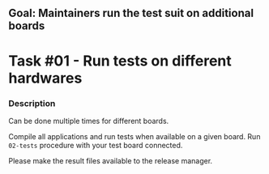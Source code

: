 ## Goal: Maintainers run the test suit on additional boards

Task #01 - Run tests on different hardwares
===========================================

### Description

Can be done multiple times for different boards.

Compile all applications and run tests when available on a given board.
Run `02-tests` procedure with your test board connected.

Please make the result files available to the release manager.
